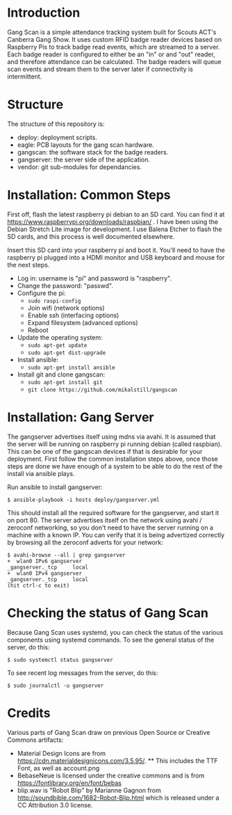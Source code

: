 Introduction
============

Gang Scan is a simple attendance tracking system built for Scouts ACT's
Canberra Gang Show. It uses custom RFID badge reader devices based on
Raspberry Pis to track badge read events, which are streamed to a server.
Each badge reader is configured to either be an "in" or and "out" reader, and
therefore attendance can be calculated. The badge readers will queue scan
events and stream them to the server later if connectivity is intermittent.

Structure
=========

The structure of this repository is:

* deploy: deployment scripts.
* eagle: PCB layouts for the gang scan hardware.
* gangscan: the software stack for the badge readers.
* gangserver: the server side of the application.
* vendor: git sub-modules for dependancies.

Installation: Common Steps
==========================

First off, flash the latest raspberry pi debian to an SD card. You can find
it at https://www.raspberrypi.org/downloads/raspbian/ . I have been using the
Debian Stretch Lite image for development. I use Balena Etcher to flash the
SD cards, and this process is well documented elsewhere.

Insert this SD card into your raspberry pi and boot it. You'll need to have
the raspberry pi plugged into a HDMI monitor and USB keyboard and mouse for
the next steps.

* Log in: username is "pi" and password is "raspberry".
* Change the password: "passwd".
* Configure the pi:
  * `sudo raspi-config`
  * Join wifi (network options)
  * Enable ssh (interfacing options)
  * Expand filesystem (advanced options)
  * Reboot
* Update the operating system:
  * `sudo apt-get update`
  * `sudo apt-get dist-upgrade`
* Install ansible:
  * `sudo apt-get install ansible`
* Install git and clone gangscan:
  * `sudo apt-get install git`
  * `git clone https://github.com/mikalstill/gangscan`

Installation: Gang Server
=========================

The gangserver advertises itself using mdns via avahi. It is assumed that
the server will be running on raspberry pi running debian (called raspbian).
This can be one of the gangscan devices if that is desirable for your
deployment. First follow the common installation steps above, once those
steps are done we have enough of a system to be able to do the rest of the
install via ansible plays.

Run ansible to install gangserver:

~~~~
$ ansible-playbook -i hosts deploy/gangserver.yml
~~~~

This should install all the required software for the gangserver, and start
it on port 80. The server advertises itself on the network using avahi /
zeroconf networking, so you don't need to have the server running on a
machine with a known IP. You can verify that it is being advertized correctly
by browsing all the zeroconf adverts for your network:

~~~~
$ avahi-browse --all | grep gangserver
+  wlan0 IPv6 gangserver                                    _gangserver._tcp     local
+  wlan0 IPv4 gangserver                                    _gangserver._tcp     local
(hit ctrl-c to exit)
~~~~

Checking the status of Gang Scan
================================

Because Gang Scan uses systemd, you can check the status of the various
components using systemd commands. To see the general status of the server,
do this:

~~~~
$ sudo systemctl status gangserver
~~~~

To see recent log messages from the server, do this:

~~~~
$ sudo journalctl -u gangserver
~~~~

Credits
=======

Various parts of Gang Scan draw on previous Open Source or Creative Commons
artifacts:

* Material Design Icons are from https://cdn.materialdesignicons.com/3.5.95/.
** This includes the TTF Font, as well as account.png
* BebaseNeue is licensed under the creative commons and is from https://fontlibrary.org/en/font/bebas
* blip.wav is "Robot Blip" by Marianne Gagnon from http://soundbible.com/1682-Robot-Blip.html which is released under a CC Attribution 3.0 license.
